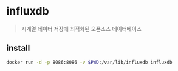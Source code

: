 # influxdb

> 시계열 데이터 저장에 최적화된 오픈소스 데이터베이스

## install

```sh
docker run -d -p 8086:8086 -v $PWD:/var/lib/influxdb influxdb
```
